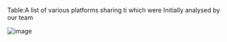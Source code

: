 

Table:A list of various platforms sharing ti which were Initially analysed by our team


![image](https://github.com/TIPCE/TIPCE/assets/160275708/dc40a937-6bc8-404a-a0a1-a6f10d0fcce8)

